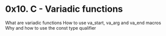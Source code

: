 # 0x10. C - Variadic functions
What are variadic functions
How to use va_start, va_arg and va_end macros
Why and how to use the const type qualifier
